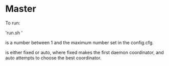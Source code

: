 # Master
To run:

'run.sh <number of daemons> <coordinator mode>'

<number of daemons> is a number between 1 and the maximum number set in the config.cfg.

<coordinator mode> is either fixed or auto, where fixed makes the first daemon coordinator, and auto attempts to choose the best coordinator.